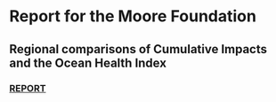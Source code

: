 # Report for the Moore Foundation

## Regional comparisons of Cumulative Impacts and the Ocean Health Index


### [REPORT](https://cdn.rawgit.com/OHI-Science/mci-report/869f03cb/summarize_chi.html)
